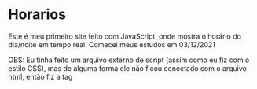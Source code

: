 # Horarios
Este é meu primeiro site feito com JavaScript, onde mostra o horário do dia/noite em tempo real. Comecei meus estudos em 03/12/2021

OBS: Eu tinha feito um arquivo externo de script (assim como eu fiz com o estilo CSS), mas de alguma forma ele não ficou conectado com o arquivo html, então fiz a tag <script> dentro do arquivo html mesmo.
